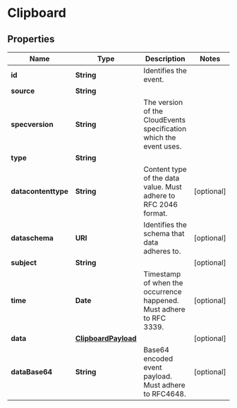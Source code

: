 

# Clipboard


## Properties

| Name | Type | Description | Notes |
|------------ | ------------- | ------------- | -------------|
|**id** | **String** | Identifies the event. |  |
|**source** | **String** |  |  |
|**specversion** | **String** | The version of the CloudEvents specification which the event uses. |  |
|**type** | **String** |  |  |
|**datacontenttype** | **String** | Content type of the data value. Must adhere to RFC 2046 format. |  [optional] |
|**dataschema** | **URI** | Identifies the schema that data adheres to. |  [optional] |
|**subject** | **String** |  |  [optional] |
|**time** | **Date** | Timestamp of when the occurrence happened. Must adhere to RFC 3339. |  [optional] |
|**data** | [**ClipboardPayload**](ClipboardPayload.md) |  |  [optional] |
|**dataBase64** | **String** | Base64 encoded event payload. Must adhere to RFC4648. |  [optional] |



